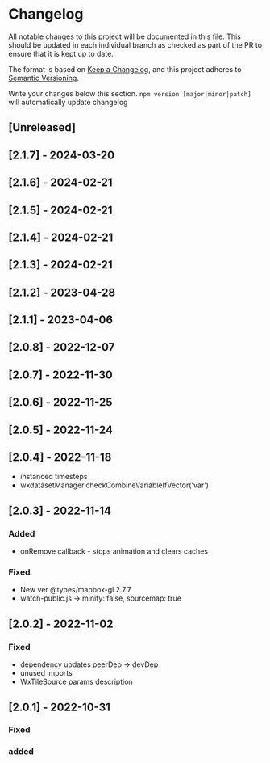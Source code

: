 # Changelog

All notable changes to this project will be documented in this file. This should be updated in each individual branch as checked as part of the PR to ensure that it is kept up to date.

The format is based on [Keep a Changelog](https://keepachangelog.com/en/1.0.0/),
and this project adheres to [Semantic Versioning](https://semver.org/spec/v2.0.0.html).

Write your changes below this section. `npm version [major|minor|patch]` will automatically update changelog

## [Unreleased]

## [2.1.7] - 2024-03-20

## [2.1.6] - 2024-02-21

## [2.1.5] - 2024-02-21

## [2.1.4] - 2024-02-21

## [2.1.3] - 2024-02-21

## [2.1.2] - 2023-04-28

## [2.1.1] - 2023-04-06

## [2.0.8] - 2022-12-07

## [2.0.7] - 2022-11-30

## [2.0.6] - 2022-11-25

## [2.0.5] - 2022-11-24

## [2.0.4] - 2022-11-18

- instanced timesteps
- wxdatasetManager.checkCombineVariableIfVector('var')

## [2.0.3] - 2022-11-14

### Added

- onRemove callback - stops animation and clears caches

### Fixed

- New ver @types/mapbox-gl 2.7.7
- watch-public.js -> minify: false, sourcemap: true

## [2.0.2] - 2022-11-02

### Fixed

- dependency updates peerDep -> devDep
- unused imports
- WxTileSource params description

## [2.0.1] - 2022-10-31

### Fixed

### added
